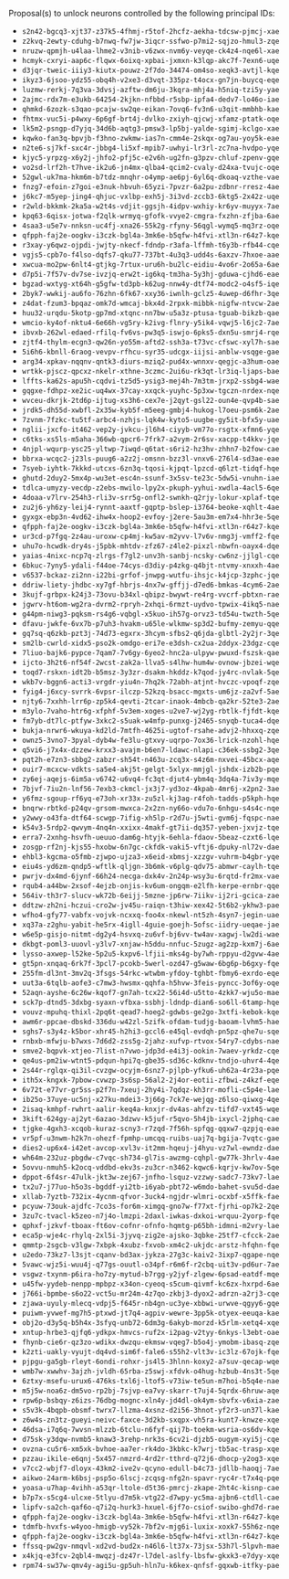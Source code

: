 Proposal(s) to unlock neurons controlled by the following principal IDs:

* `s2n42-bgcq3-xjt37-z37k5-4fhmj-r5tof-2hcfz-aekha-tdcsw-pjmcj-xae`
* `z2kvq-2ewty-cduhg-b7nwq-fw7jw-3iqcr-ssfwo-p7mi2-sqjzo-hmul3-zqe`
* `nruzw-qpmjh-u4laa-lhme2-v3nib-v6zwx-nvm6y-veyqe-ck4z4-nqe6l-xae`
* `hcmyk-cxryi-aap6c-flqwx-6oixq-xpbai-jxmxn-k3lqp-akc7f-7exn6-uqe`
* `d3jqr-tweic-iiiy3-kiutx-pouwz-2f7do-34474-om4so-xeqk3-avtjl-kqe`
* `ikyz3-6jsoo-ydz55-obq4h-v2xe3-d3vqt-335pz-t4ocx-gn7jn-buycq-eqe`
* `luzmw-rerkj-7q3va-3dvsj-azftw-dm6ju-3kqra-mhj4a-h5niq-tzi5y-yae`
* `2ajmc-rdx7m-e3ukb-64254-2kjkn-nfbbd-r5sbp-ipfa4-dedv7-lo46o-iae`
* `qhmkd-6zozk-s3qao-pcajw-sw2qe-eikan-7ovq6-fv3n6-u3qit-mmbhb-kae`
* `fhtmx-vuc5i-p4wxy-6p6gf-brt4j-dvlko-zxiyh-qjcwj-xfamz-ptatk-oqe`
* `lk5m2-psngp-d7yjq-34d6b-aqtg3-pmsw3-lp5bj-yalde-sgimj-kclgo-xae`
* `kqwko-fan3q-bpvjb-f3hno-zwkmw-ias7n-cmm4e-2skqx-og7au-yoy5k-eae`
* `n2te6-sj7kf-sxc4r-jbbg4-li5xf-mpib7-uwhyi-lr3rl-zc7na-hvdpo-yqe`
* `kjyc5-yrpzg-x6y2j-jhfo2-pfj5c-e2v6h-ug2fn-g3pzv-chluf-zpenv-gqe`
* `vo2sd-lrf2h-t7hve-ik2u6-jn4mx-qlba4-qcim2-cvaly-d24xa-tvujc-oqe`
* `52gwl-uk7ma-hkm6m-b7tdz-mnqhr-o4ymp-ae6pj-6yl6q-dkoaq-vzthe-vae`
* `fnzg7-efoin-z7goi-e3nuk-hbvuh-65yzi-7pvzr-6a2pu-zdbnr-rresz-4ae`
* `j6kc7-m5yep-jing4-qhjuc-vxlbp-exh5j-3i3vd-zccb3-6ktg5-2x42z-uqe`
* `r2wld-bkkmk-2ka5a-w2t4s-vdjit-ggsjh-4idpv-wxhiy-kr6yv-muyyx-7ae`
* `kpq63-6qisx-jotwa-f2qlk-wrmyq-gfofk-vvye2-cmgra-fxzhn-zfjba-6ae`
* `4saa3-u5e7v-nnksn-uc4fj-xna26-55k2g-rfyny-56qgl-wymq5-mq3rz-oqe`
* `qfpph-faj2e-oogkv-i3czk-bgl4a-3mk6e-b5qfw-h4fvi-xtl3n-r64z7-kqe`
* `r3xay-y6qwz-ojpdi-jwjty-nkecf-fdndp-r3afa-lffmh-t6y3b-rfb44-cqe`
* `vgjs5-cpb7o-f4lso-dqfs7-qku77-737bt-4u3q3-udd4s-6axzv-7hxoe-aae`
* `xwcua-mo2pw-6nlt4-gtjkg-7rtux-uru6h-bu2lc-eidiu-4vo6r-2o65a-6ae`
* `d7p5i-7f57v-dv7se-ivzjq-erw2t-ig6kq-tm3ha-5y3hj-gduwa-cjhd6-eae`
* `bgzad-wxtyg-xt64h-g5gfw-td3pb-k62ug-nnw4y-dtf74-modc2-o4sf5-iqe`
* `2byk7-wwkij-au6fo-76zhn-6fk67-xxy36-iwnlh-gclz5-4uwep-d6fhr-3qe`
* `z4dat-fzum3-bpqaz-omk7d-wmcaj-bkx4d-2rpxk-mibbk-nigfw-ntvcw-2ae`
* `huu32-urqdu-5kotp-gp7md-xtqnc-nn7bw-u5a3z-ptusa-tguab-bikzb-qae`
* `wmcio-ky4of-nktu4-6e66h-vg5ry-k2ivg-flnry-y5ik4-vqwj5-l6jc2-7ae`
* `ibvxb-262wl-edaed-rfilq-fv6vs-pw3q5-iswjo-6pks5-dxn5u-smrj4-rqe`
* `zjtf4-thylm-ecgn3-qw26n-yo55m-aftd2-ssh3a-t73vc-cfswc-xyl7h-sae`
* `5i6h6-kbnll-6raog-vevpv-rfhcu-syr35-udcgx-iijsi-anblw-vsqge-gae`
* `arg34-xpkav-nqqnv-qntk3-diurs-mziq2-pud4x-wnnxv-qegjc-a3hum-oae`
* `wrtkk-pjscz-qpcxz-nkelr-xthne-3czmc-2ui6u-rk3qt-lr3iq-ljaps-bae`
* `lffts-ka62s-apu5h-cqdvi-tz5d5-ysig3-mej4h-7m3tm-jrxp2-ssbg4-wae`
* `gqgxe-fdhpz-xe2ic-uq4wx-37cay-xxqck-yuyhc-5p3xw-tgczn-nrdex-nqe`
* `wvceu-dkrjk-2td6p-ijtug-xs3h6-cex7e-j2qyt-gsl22-oun4e-qvp4b-sae`
* `jrdk5-dh55d-xwbfl-2x35w-kyb5f-m5eeg-gmbj4-hukog-l7oeu-psm6k-2ae`
* `7zvnm-7fzkc-tu5tf-arbc4-nzhjs-lqk4w-kyto5-uugbe-gy5it-bfx5y-uae`
* `nglii-jxcfo-it462-vep2y-jvkcu-jl6h4-ciyyb-vm77o-rsgtx-xfmn6-yqe`
* `c6tks-xs5ls-m5aha-366wb-qpcr6-7frk7-a2vym-2r6sv-xacpp-t4kkv-jqe`
* `4njpl-wqurp-ysc25-yltwp-7iwqd-q6tat-s6ri2-hz3hv-zhhn7-b2fow-cae`
* `bbrxa-wcqc2-j23ls-puug6-a2z2j-omsnn-bzz3l-vnxv6-276l4-sd3ae-eae`
* `7syeb-iyhtk-7kkkd-utcxs-6zn3q-tqosi-kjpqt-lpzcd-q6lzt-tidqf-hqe`
* `ghutd-2duy2-5mx4p-wu3et-esc4n-ssunf-3x5sv-te23c-5dw5i-vnuhn-iae`
* `tdlca-umyzy-vecdp-z2ebs-mwilo-lpy2x-pkuph-yyhui-xwdla-4acl5-6qe`
* `4doaa-v7lrv-254h3-rli3v-srr5g-onfl2-swnkh-q2rjy-lokur-xplaf-tqe`
* `zu2j6-yh6zy-leij4-rynnt-aaxtf-gqptp-bslep-i3764-beoke-xqhlt-4ae`
* `gyxgx-ebp3n-4vd62-ihw4x-hoop2-evfoy-j2ere-5au3m-em7x4-hhr3e-5qe`
* `qfpph-faj2e-oogkv-i3czk-bgl4a-3mk6e-b5qfw-h4fvi-xtl3n-r64z7-kqe`
* `ur3cd-p7fgq-2z4au-uroxw-cp4mj-kw5av-m2yvv-l7v6v-nmg3j-vmff2-fqe`
* `uhu7o-hcwdk-dry4s-j5pbk-mhtdv-zfz67-z4le2-pixzl-nbwfn-oayx4-dqe`
* `yaias-4nixc-ncp7q-zlrgs-f7gl2-unv3h-sanbj-ncsky-cw6nz-jjlgl-cqe`
* `6bkuc-7yny5-ydali-f44oe-74cys-d3diy-p4zkg-q4bjt-ntvmy-xnxxh-4ae`
* `v6537-bckaz-zi2nn-i22bi-grfof-jnwpg-wutfu-ihsjc-k4jcp-3zphc-jqe`
* `ddriw-liety-jhdbc-xy7gf-hbrjs-4nx7w-gffjj-d7ed6-bmkas-4cym6-2ae`
* `3kujf-grbpx-k24j3-73ovu-b34xl-qbipz-bwywt-re4rg-vvcrf-pbtxn-rae`
* `jgwrv-ht6om-wg2ra-dvrm2-rpryh-2xhqi-6rmzt-uydvo-tpwix-4ikq5-nae`
* `g44pm-niwg3-pqksm-rs4g6-vqbgl-x5kuo-ih57g-orvz3-td54u-twzth-5qe`
* `dfavu-jwkfe-6vx7b-p7uh3-hvakm-u65le-wlkmw-sp3d2-bufmy-zemyu-qqe`
* `gq7sq-q6zkb-pzt3j-74d73-egxrx-3hcym-sfbs2-q6jda-glbtl-2y2jr-3qe`
* `sm2lb-cwrld-xidx5-pso2k-omdgo-eri7e-e3dsh-cx2ua-2ddyx-23dgz-cqe`
* `7liuo-bajk6-pypce-7qam7-7v6gy-6yeo2-hnc2a-ulpyw-pwuxd-fszsk-qae`
* `ijcto-3h2t6-nf54f-2wcst-zak2a-llva5-s4lhw-hum4w-ovnow-jbzei-wqe`
* `toqd7-rskxn-idt2b-b5msz-3y3zr-dsakm-hkddz-k7qod-jy4rc-nvlak-5qe`
* `wkb7v-bggn6-acti3-vrgdr-yiu4n-7hq2k-72abh-atjnt-hvczc-vpoqf-zqe`
* `fyig4-j6xcy-svrrk-6vpsr-ilczp-52kzq-bsacc-mgxts-um6jz-za2vf-5ae`
* `njty6-7xxhh-lrr6p-zp5k4-qevti-2tcar-inaok-4mbcb-qa2kr-52te3-2ae`
* `m3ylo-7vaho-htr6g-xfphf-5v3em-xoges-u2ve7-wj2yg-rbtlk-fjfdt-kqe`
* `fm7yb-dt7lc-ptfyw-3xkc2-s5uak-w4mfp-punxg-j2465-snyqb-tuca4-dqe`
* `bukja-nrwr6-wkuya-kd2ld-7mtfh-4625i-ugtof-rsahe-advj2-hhxxq-zqe`
* `ownz5-3vno7-3pyal-dyb4w-fe3lu-gtxvy-uqrpo-7ox36-lrick-nzohl-hqe`
* `q5vi6-j7x4x-dzzew-krxx3-avajm-b6en7-ldawc-nlapi-c36ek-ssbg2-3qe`
* `pqt2h-e7zn3-sbbg2-zabzr-sh54t-n463u-zcq3x-s4z6m-nxvei-45bcx-aqe`
* `ouir7-mcxcw-vdkts-sa5e4-akj5t-gelgt-5xlyx-mmjgl-jshdx-izb2b-pqe`
* `zy6ej-aqejs-6im5a-v6742-u6vq4-fc3qt-djut4-ybm4q-3dq4a-7iv3y-mqe`
* `7bjvf-7iu2n-lnf56-7exb3-ckmcl-jx3j7-yd3oz-4kpab-4mr6j-x2pn2-3ae`
* `y6fmz-sgoup-rf6yq-e73oh-xr33x-zu5zl-kj3ag-r4foh-tadds-p5kph-hqe`
* `bnqrw-rbtkd-p24qv-grsom-mwxca-2x2zn-ny66o-vdu7o-6nhgu-s4s4c-nqe`
* `y2wwy-o43fa-dtf64-scwgp-7ifig-xh5lp-r2d7u-j5wti-gvm6j-fqspc-nae`
* `k54v3-5rdp2-qwvym-4nq4n-xxixx-4makf-gt7ii-dq357-yeben-jxvjz-tqe`
* `erra7-2xnhg-hsvfh-ueuuo-dam6g-htyjk-6ehla-fdaov-5beaz-czxt6-lqe`
* `zosgp-rf2nj-kjs55-hxobw-6n7gc-ckfdk-vaki5-vftj6-dpuky-nl72v-dae`
* `ehbl3-kgcma-o5fmb-zjwpo-ujza3-x6eid-xbmsj-xzzgv-vuhrm-b4gbr-yqe`
* `eiu4s-yd6zm-qndp5-wftlk-qljgn-3b6mk-v6plg-qdv75-abmwr-caylh-tqe`
* `pwrjv-dx4md-6jynf-66h24-necga-dxk4v-2n24p-wsy3u-6rqtd-fr2mx-vae`
* `rqub4-a44bw-2xsof-4ejzb-onjis-kv6um-ongqm-e2lfh-kerpe-ernbr-qqe`
* `564iv-th3r7-slucv-wk72b-6eijj-5mzne-jp6rw-7iikv-ij2ri-gcica-zae`
* `ddtzw-zh2ni-hczui-cro2w-jv45u-raiqn-t3hiw-xex42-5t6b2-ykhw3-pae`
* `wfho4-gfy77-vabfx-vojvk-ncxxq-foo4x-nkewl-nt5zh-4syn7-jegin-uae`
* `xq37a-z2ghu-yabit-he5rx-4igll-4guie-goejh-5ofsc-iidry-ueqae-jae`
* `w6e5p-gisjo-nitmt-dg2y4-hsvxq-zu6vf-bj6vv-tw4av-xagwj-lw2di-wae`
* `dkbgt-poml3-uuovl-y3lv7-xnjaw-h5ddu-nnfuc-5zugz-ag2zp-kxm7j-6ae`
* `lysso-axwep-l52ke-5p2u5-kxpv6-lfjii-mks4g-by7wh-rppyu-d2gvw-4ae`
* `gt5pn-xnqaq-6rk7f-3pcl7-pcokb-5werl-ozd47-g5waw-6bg6p-b6gxy-fqe`
* `255fm-dl3nt-3mv2q-3fsgs-54rkc-wtwbm-yfdoy-tghbt-fbmy6-exrdo-eqe`
* `uut3a-6tqlb-aofe3-c7mw3-hwsmx-qqhfa-h5hvw-3feis-pyncc-3of6y-oqe`
* `52aqn-ayshe-6c26w-kqof7-gn7ah-tcx22-56i4d-u5tto-4zkk7-wju5o-mae`
* `sck7p-dtnd5-3dxbg-syaxn-vfbxa-ssbhj-ldndp-dian6-so6ll-6tamp-hqe`
* `vouvz-mpuhq-thixl-2pq6t-qead7-hoeg2-gdwbs-ge2go-3xtfi-kebok-kqe`
* `awm6r-ppcae-dbskd-336du-w42zl-5zifk-ofdam-tudjg-baoam-lvhm5-hae`
* `sghs7-s3y4z-k5bor-xhr45-h2hi3-gccl6-e45ql-evdqh-pn5pz-qhe7u-sqe`
* `rnbxb-mfwju-b7wxs-7d6d2-zss5g-2jahz-xufvp-rtvox-54ry7-cdybs-nae`
* `smve2-bqpvk-xtjeo-7list-n7vwo-jdp3d-e4i3j-ookin-7waev-yrkdz-cqe`
* `qe4us-pm2iw-wtnt5-pdqun-hpi7q-gbe35-sd36c-kdknv-tndjo-uhvr4-4qe`
* `2s44r-rglqx-qi3il-cvzgw-ocyjm-6snz7-pjlpb-yfku6-uh62a-4r23a-pqe`
* `ith5x-kngxk-7pbow-cvwzp-3s6sp-56al2-2j4or-eotii-zfbwi-z4kzf-eqe`
* `6v72t-e77vr-gr5ss-p2f7n-7xeuj-2hy4i-7qdqz-kh3rr-mofli-c5p4e-lae`
* `ib25o-37uye-uc5nj-x27ku-mdei3-3j66g-7ck7e-wejqg-z6lso-qiwxg-4qe`
* `2isaq-kmhpf-rwhrt-aalir-keq4a-knxjr-dv4as-ahfzv-tifd7-vxt45-wqe`
* `3kift-624gy-aj2yt-6azao-3dzwv-k5juf-r5qvo-5h4jb-ixycl-2jphq-cae`
* `tjgke-4gxh3-xcqob-kuraz-scny3-r7zqd-7f56h-spfqg-qqxw7-qzpjq-eae`
* `vr5pf-u3nwm-h2k7n-ohezf-fpmhp-umcqq-ruibs-uaj7q-bgija-7vqtc-gae`
* `dies2-up6x4-i42et-avcop-xvl3v-it2mm-hqeuj-j4hyu-vz7wl-ewndz-dae`
* `wh64m-232uz-pbgdw-c7vqc-sh734-gl7is-awzmg-cqhpl-gw77k-3hrlv-4ae`
* `5ovvu-nmuh5-k2ocq-vddbd-ekv3s-zu3cr-n3462-kqwc6-kqrjv-kw7ov-5qe`
* `dppot-6f4sr-47ulk-jkt3w-zej67-jnfho-lsquz-vzzwy-sadc7-73kv7-lae`
* `tx2u7-j77uo-h5o3s-bgddf-yi2tb-i6yab-pbt72-w6mdo-bahet-svu5d-dae`
* `xllab-7yztb-732ix-4ycnm-qfvor-3uck4-ngjdr-wlmri-ocxbf-x5ffk-fae`
* `pcyuw-73ouk-ajdfc-7co3s-for6m-ximgq-gno7w-f77xt-fjrhi-op7k2-2qe`
* `3zu7c-tvacl-k5zeo-n7j4o-lmzpi-2daxl-iwkas-dxkoi-wrquu-2yorp-fqe`
* `qphxf-jzkvf-tboax-ft6ov-cofnr-ofnfo-hqmtg-p65bh-idmni-m2vry-lae`
* `eca5p-wje4c-rhylq-2xl5i-3jyvq-zig2e-ajsko-3qbke-25tf7-cfcck-2ae`
* `qmmtp-2sgcb-v3lgw-7xbpk-4xubz-fxvob-xm4c2-ukjdc-arstz-hfqhn-fqe`
* `u2edo-73kz7-l3sjt-cqanv-bd3ax-jykza-27g3c-kaiv2-3ixp7-qgape-nqe`
* `5vawc-wjz5i-wuu4j-q77gs-ouutl-o34pf-r6m6f-r2cbq-uit3v-pd6ur-7ae`
* `vsgwz-txynm-p6ira-ho7zy-mytud-b7rgg-y2jyf-zlgew-6psad-eatdf-mqe`
* `u45fw-yydeb-nenpp-mpbpz-x34on-cyeoq-s5cum-qivmf-kc6zx-hxrpd-6ae`
* `j766i-bpmbe-s6o22-vct5u-mr24m-4z7qo-zkbj3-dyox2-adrzn-a2rj3-cqe`
* `zjawa-uyuly-mlecq-vdpj5-f645r-nb4gn-uc3ye-xbbwi-urwve-qgyy6-gqe`
* `puiwm-yvwef-mg7h5-ptxwd-jt7q4-agpiv-wewre-3pp5k-otyex-eeuqa-kae`
* `obj2o-d3y5q-b5h4x-3sfyq-unb72-6dm3g-6akyb-morzd-k5rlm-xetq4-xqe`
* `xntup-hrbe3-qjfq6-ydkpx-hmvcs-ruf2x-i2pag-v2tyy-6nkys-l3ebt-oae`
* `fhynb-cie6r-qz3zo-wdikx-dwzqu-ekmsw-vqeg7-b5o4j-ymobm-ibasq-zqe`
* `k2zti-uakly-vyujt-dq4vd-sim6f-fale6-s55h2-vlt3v-ic3lz-67ojk-fqe`
* `pjpgu-ga5gb-rleyt-6ondi-rohxr-js4l5-3hlnn-koxy2-a7suv-qecap-wqe`
* `wmb7w-xwwhv-3ajzh-jvldh-65rba-z5swj-xfdvk-o4hug-hzbub-4ns3t-5qe`
* `6ztxy-msefu-urux6-476ks-txl6j-ltof5-v73iw-te5un-m7hoi-b5q4e-nae`
* `m5j5w-noa6z-dm5vo-rp2bj-7sjvp-ea7vy-skarr-t7uj4-5qrdx-6hruw-aqe`
* `rpw6p-bsbqy-z6izs-76dbg-mognc-xln4y-jd4dl-ok4ym-sbvfx-v6xia-zae`
* `s5v3k-4bqpb-obsmf-twrx7-llzma-4xsnz-d2i56-3hnot-yf2r3-un37l-kae`
* `z6w4s-zn3tz-gueyi-neivc-faxce-3d2kb-sxqpx-vh5ra-kunt7-knwze-xqe`
* `46dsa-i7q6q-7wvsn-mlzzb-6tclu-n6fyf-qij7b-toekm-wsria-os6dv-kqe`
* `d75sk-y3dqw-nvmb5-knaw3-3rehp-nrk3s-6cv2i-djzb5-ougym-xyi5j-cqe`
* `ovzna-cu5r6-xm5xk-bvhoe-aa7er-rk4do-3kbkc-k7wrj-tb5ac-trasp-xqe`
* `pzzau-ikile-e6qnj-5x457-nmzrd-4rd2r-tthrd-q72j6-dhocp-y2og3-xqe`
* `v7cc2-wbjf7-dloyx-43km2-ive2v-qcyno-edull-b4c73-jdllb-haoqj-7ae`
* `aikwo-24arm-k6bsj-psp5o-6lscj-zcqsg-nfg2n-spavr-ryc4r-t7x4q-pqe`
* `yoasa-u7hap-4vihh-a53qr-ltole-d5t36-pmrcj-zkape-2ht4c-kisnp-cae`
* `b7p7x-s5cg4-ulcxe-5tlyu-d7m5k-vtg22-d7wpy-yc5ma-ajbn6-ctdll-cae`
* `lipfv-sa2ch-qaf6o-q7i2q-hurk3-hxuel-6jf7o-csiof-swibo-ghd7d-rae`
* `qfpph-faj2e-oogkv-i3czk-bgl4a-3mk6e-b5qfw-h4fvi-xtl3n-r64z7-kqe`
* `tdmfb-hvxfs-w4yoo-hmigb-vy52k-7bf2v-mjg6i-luxix-xoxk7-55h6z-nqe`
* `qfpph-faj2e-oogkv-i3czk-bgl4a-3mk6e-b5qfw-h4fvi-xtl3n-r64z7-kqe`
* `ffssq-pw2gv-nmqvl-xd2vd-bud2x-n46l6-lt37x-73jsx-53h7l-5lpvh-mae`
* `x4kjq-e3fcv-2qbl4-mwqzj-dz47r-l7del-aslfy-lbsfw-gkxk3-e7dyy-xqe`
* `rpm74-sw37w-qmv4y-agi5u-gp5uh-hln7u-k6kex-qnfsf-gqxwb-itfky-pae`
